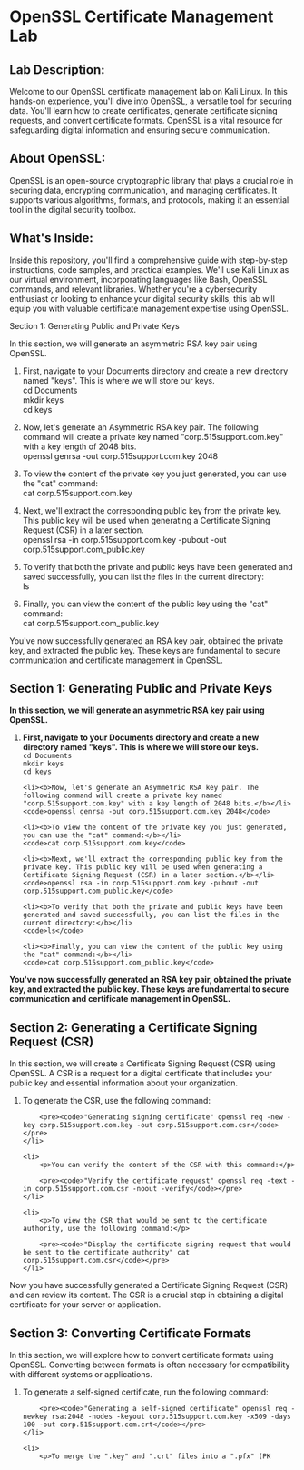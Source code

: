 <h1>OpenSSL Certificate Management Lab</h1>

<h2>Lab Description:</h2>
<p>Welcome to our OpenSSL certificate management lab on Kali Linux. In this hands-on experience, you'll dive into OpenSSL, a versatile tool for securing data. You'll learn how to create certificates, generate certificate signing requests, and convert certificate formats. OpenSSL is a vital resource for safeguarding digital information and ensuring secure communication.</p>

<h2>About OpenSSL:</h2>
<p>OpenSSL is an open-source cryptographic library that plays a crucial role in securing data, encrypting communication, and managing certificates. It supports various algorithms, formats, and protocols, making it an essential tool in the digital security toolbox.</p>

<h2>What's Inside:</h2>
<p>Inside this repository, you'll find a comprehensive guide with step-by-step instructions, code samples, and practical examples. We'll use Kali Linux as our virtual environment, incorporating languages like Bash, OpenSSL commands, and relevant libraries. Whether you're a cybersecurity enthusiast or looking to enhance your digital security skills, this lab will equip you with valuable certificate management expertise using OpenSSL.</p>


Section 1: Generating Public and Private Keys

In this section, we will generate an asymmetric RSA key pair using OpenSSL.

1. First, navigate to your Documents directory and create a new directory named "keys". This is where we will store our keys.    
   cd Documents    
   mkdir keys    
   cd keys

2. Now, let's generate an Asymmetric RSA key pair. The following command will create a private key named "corp.515support.com.key" with a key length of 2048 bits.    
   openssl genrsa -out corp.515support.com.key 2048

3. To view the content of the private key you just generated, you can use the "cat" command:    
   cat corp.515support.com.key

4. Next, we'll extract the corresponding public key from the private key. This public key will be used when generating a Certificate Signing Request (CSR) in a later section.    
   openssl rsa -in corp.515support.com.key -pubout -out corp.515support.com_public.key

5. To verify that both the private and public keys have been generated and saved successfully, you can list the files in the current directory:    
   ls

6. Finally, you can view the content of the public key using the "cat" command:    
   cat corp.515support.com_public.key

You've now successfully generated an RSA key pair, obtained the private key, and extracted the public key. These keys are fundamental to secure communication and certificate management in OpenSSL.




















<h2>Section 1: Generating Public and Private Keys</h2>

<p><b>In this section, we will generate an asymmetric RSA key pair using OpenSSL.</b></p>
<ol>
    <li><b>First, navigate to your Documents directory and create a new directory named "keys". This is where we will store our keys.</b></li>
    <code>cd Documents</code><br />
    <code>mkdir keys</code><br />
    <code>cd keys</code>

    <li><b>Now, let's generate an Asymmetric RSA key pair. The following command will create a private key named "corp.515support.com.key" with a key length of 2048 bits.</b></li>
    <code>openssl genrsa -out corp.515support.com.key 2048</code>

    <li><b>To view the content of the private key you just generated, you can use the "cat" command:</b></li>
    <code>cat corp.515support.com.key</code>

    <li><b>Next, we'll extract the corresponding public key from the private key. This public key will be used when generating a Certificate Signing Request (CSR) in a later section.</b></li>
    <code>openssl rsa -in corp.515support.com.key -pubout -out corp.515support.com_public.key</code>

    <li><b>To verify that both the private and public keys have been generated and saved successfully, you can list the files in the current directory:</b></li>
    <code>ls</code>

    <li><b>Finally, you can view the content of the public key using the "cat" command:</b></li>
    <code>cat corp.515support.com_public.key</code>
</ol>

<p><b>You've now successfully generated an RSA key pair, obtained the private key, and extracted the public key. These keys are fundamental to secure communication and certificate management in OpenSSL.</b></p>






<h2>Section 2: Generating a Certificate Signing Request (CSR)</h2>
<p>In this section, we will create a Certificate Signing Request (CSR) using OpenSSL. A CSR is a request for a digital certificate that includes your public key and essential information about your organization.</p>

<ol>
    <li>
        <p>To generate the CSR, use the following command:</p>

        <pre><code>"Generating signing certificate" openssl req -new -key corp.515support.com.key -out corp.515support.com.csr</code></pre>
    </li>

    <li>
        <p>You can verify the content of the CSR with this command:</p>

        <pre><code>"Verify the certificate request" openssl req -text -in corp.515support.com.csr -noout -verify</code></pre>
    </li>

    <li>
        <p>To view the CSR that would be sent to the certificate authority, use the following command:</p>

        <pre><code>"Display the certificate signing request that would be sent to the certificate authority" cat corp.515support.com.csr</code></pre>
    </li>
</ol>

<p>Now you have successfully generated a Certificate Signing Request (CSR) and can review its content. The CSR is a crucial step in obtaining a digital certificate for your server or application.</p>





<h2>Section 3: Converting Certificate Formats</h2>
<p>In this section, we will explore how to convert certificate formats using OpenSSL. Converting between formats is often necessary for compatibility with different systems or applications.</p>

<ol>
    <li>
        <p>To generate a self-signed certificate, run the following command:</p>

        <pre><code>"Generating a self-signed certificate" openssl req -newkey rsa:2048 -nodes -keyout corp.515support.com.key -x509 -days 100 -out corp.515support.com.crt</code></pre>
    </li>

    <li>
        <p>To merge the ".key" and ".crt" files into a ".pfx" (PK


